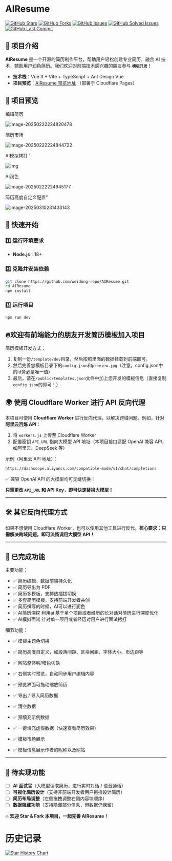 # AIResume

[![GitHub Stars](https://img.shields.io/github/stars/weidong-repo/AIResume)](https://github.com/weidong-repo/AIResume/stargazers)
[![GitHub Forks](https://img.shields.io/github/forks/weidong-repo/AIResume)](https://github.com/weidong-repo/AIResume/network/members)
[![GitHub Issues](https://img.shields.io/github/issues/weidong-repo/AIResume)](https://github.com/weidong-repo/AIResume/issues)
[![GitHub Solved Issues](https://img.shields.io/github/issues-closed/weidong-repo/AIResume)](https://github.com/weidong-repo/AIResume/issues?q=is%3Aissue+is%3Aclosed)
[![GitHub Last Commit](https://img.shields.io/github/last-commit/weidong-repo/AIResume)](https://github.com/weidong-repo/AIResume/commits/main)

## 📌 项目介绍

**AIResume** 是一个开源的简历制作平台，帮助用户轻松创建专业简历，融合 AI 技术，辅助用户润色简历。我们欢迎对前端技术感兴趣的朋友参与 **`模板开发`**！

- **技术栈**：Vue 3 + Vite + TypeScript + Ant Design Vue
- **项目预览**：[AIResume 预览地址](https://resume.404.pub/) （部署于 Cloudflare Pages）

## 🎨 项目预览

编辑简历

![image-20250222224820478](https://img.fish9.cn/blog-img/2023/image-20250222224820478.png)

简历市场

![image-20250222224844722](https://img.fish9.cn/blog-img/2023/image-20250222224844722.png)

AI模拟拷打：

![img](https://img.fish9.cn/blog-img/2023/image-20250226124049111.png)

AI润色

![image-20250222224945177](https://img.fish9.cn/blog-img/2023/image-20250222224945177.png)

简历高度自定义配置”

![image-20250310231433143](https://img.fish9.cn/blog-img/2023/image-20250310231433143.png)

## 🚀 快速开始

### 1️⃣ 运行环境要求

- **Node.js**：18+

### 2️⃣ 克隆并安装依赖

```bash
git clone https://github.com/weidong-repo/AIResume.git
cd AIResume
npm install
```

### 3️⃣ 运行项目

```bash
npm run dev
```



## 🔥欢迎有前端能力的朋友开发简历模板加入项目

简历模板开发方式：
1. 复制一份`/template/dev`目录，然后按照里面的数据挂载到前端即可。
2. 然后完善您模板目录下的`config.json`和`preview.jpg`（注意，config.json中的id务必是唯一值）
3. 最后，请在`/public/templates.json`文件中加上您开发的模板信息（直接复制`config.json`的即可！）



## 🌍 使用 Cloudflare Worker 进行 API 反向代理

本项目可使用 **Cloudflare Worker** 进行反向代理，以解决跨域问题。例如，针对 **阿里云百炼 API**：

1. 将 `workers.js` 上传至 Cloudflare Worker
2. 配置密钥 `API_URL` 指向大模型 API 地址（本项目接口适配 OpenAI 兼容 API，如阿里云、DeepSeek 等）

示例（阿里云 API 地址）：

```bash
https://dashscope.aliyuncs.com/compatible-mode/v1/chat/completions
```

✅ 兼容 OpenAI API 的大模型均可无缝切换！

**只需更改 `API_URL` 和 API Key，即可快速替换大模型！**

------

## 🛠️ 其它反向代理方式

如果不想使用 Cloudflare Worker，也可以使用其他工具进行反代。**核心要求：只需解决跨域问题，即可流畅调用大模型 API！**

------

## 🎯 已完成功能

主要功能：

- ✅ 简历编辑，数据前端持久化
- ✅ 简历导出为 PDF
- ✅ 简历多模板，支持热插拔切换
- ✅ 多套简历模板，支持前端开发者共创
- ✅ 简历撰写的时候，AI可以进行润色
- ✅ AI简历深挖 利用ai 基于单个项目或者经历的长对话对简历进行深度优化
- ✅ AI模拟面试 针对单一项目或者经历对用户进行面试拷打

细节功能：

- ✅ 模板主题色切换

- ✅ 简历高度自定义，如段落间距、区块间距、字体大小、页边距等

- ✅ 网站整体明/暗色切换

- ✅ 右侧实时预览，自动同步用户编辑内容

- ✅ 预览界面可拖动缩放简历

- ✅ 导出 / 导入简历数据

- ✅ 清空数据

- ✅ 预填充示例数据

- ✅ 一键填充虚假数据（快速查看简历效果）

- ✅ 模板市场展示

- ✅ 模板信息展示作者的昵称以及网站

------

## 📝 待实现功能

- [ ] **AI 面试官**（大模型读取简历，进行实时对话 / 语音通话）
- [ ] **可视化简历设计**（支持非前端开发者用户拖拽设计简历）
- [ ] **简历布局调整**（左侧拖拽调整右侧内容块顺序）
- [ ] **数据隐藏功能**（支持隐藏部分信息，但数据仍保留）

🔥 **欢迎 Star & Fork 本项目，一起完善 AIResume！**

# 历史记录

[![Star History Chart](https://api.star-history.com/svg?repos=weidong-repo/AIResume&type=Date)](https://www.star-history.com/#weidong-repo/AIResume&Date)
